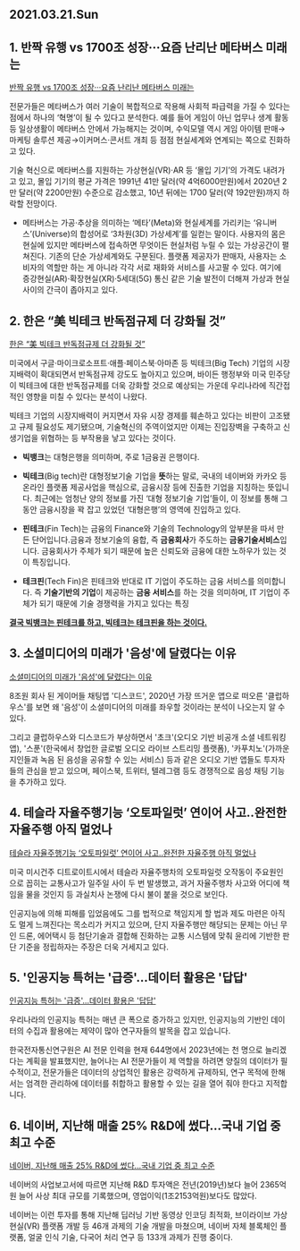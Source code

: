 ## 2021.03.21.Sun



## 1. 반짝 유행 vs 1700조 성장···요즘 난리난 메타버스 미래는
[반짝 유행 vs 1700조 성장···요즘 난리난 메타버스 미래는](https://news.joins.com/article/24016445)

전문가들은 메타버스가 여러 기술이 복합적으로 작용해 사회적 파급력을 가질 수 있다는 점에서 하나의 ‘혁명’이 될 수 있다고 분석한다. 예를 들어 게임이 아닌 업무나 생계 활동 등 일상생활이 메타버스 안에서 가능해지는 것이며, 수익모델 역시 게임 아이템 판매→마케팅 솔루션 제공→이커머스·콘서트 개최 등 점점 현실세계와 연계되는 쪽으로 진화하고 있다.

기술 혁신으로 메타버스를 지원하는 가상현실(VR)·AR 등 ‘몰입 기기’의 가격도 내려가고 있고, 몰입 기기의 평균 가격은 1991년 41만 달러(약 4억6000만원)에서 2020년 2만 달러(약 2200만원) 수준으로 감소했고, 10년 뒤에는 1700 달러(약 192만원)까지 하락할 전망이다.

- 메타버스는 가공·추상을 의미하는 ‘메타’(Meta)와 현실세계를 가리키는 ‘유니버스’(Universe)의 합성어로 ‘3차원(3D) 가상세계’를 일컫는 말이다. 사용자의 몸은 현실에 있지만 메타버스에 접속하면 무엇이든 현실처럼 누릴 수 있는 가상공간이 펼쳐진다. 기존의 단순 가상세계와도 구분된다. 플랫폼 제공자가 판매자, 사용자는 소비자의 역할만 하는 게 아니라 각각 서로 재화와 서비스를 사고팔 수 있다. 여기에 증강현실(AR)·확장현실(XR)·5세대(5G) 통신 같은 기술 발전이 더해져 가상과 현실 사이의 간극이 좁아지고 있다.



## 2. 한은 “美 빅테크 반독점규제 더 강화될 것”
[한은 “美 빅테크 반독점규제 더 강화될 것”](https://www.sedaily.com/NewsVIew/22JW7Y1SZO)

미국에서 구글·마이크로소프트·애플·페이스북·아마존 등 빅테크(Big Tech) 기업의 시장지배력이 확대되면서 반독점규제 강도도 높아지고 있으며, 바이든 행정부와 미국 민주당이 빅테크에 대한 반독점규제를 더욱 강화할 것으로 예상되는 가운데 우리나라에 직간접적인 영향을 미칠 수 있다는 분석이 나왔다.

빅테크 기업의 시장지배력이 커지면서 자유 시장 경제를 훼손하고 있다는 비판이 고조됐고 규제 필요성도 제기됐으며, 기술혁신의 주역이었지만 이제는 진입장벽을 구축하고 신생기업을 위협하는 등 부작용을 낳고 있다는 것이다.

- **빅뱅크**는 대형은행을 의미하며, 주로 1금융권 은행이다.

* **빅테크**(Big tech)란 대형정보기술 기업을 **뜻**하는 말로, 국내의 네이버와 카카오 등 온라인 플랫폼 제공사업을 핵심으로, 금융시장 등에 진출한 기업을 지칭하는 뜻입니다. 최근에는 엄청난 양의 정보를 가진 ‘대형 정보기술 기업’들이, 이 정보를 통해 그동안 금융시장을 꽉 잡고 있었던 ‘대형은행’의 영역에 진입하고 있다.

* **핀테크**(Fin Tech)는 금융의 Finance와 기술의 Technology의 앞부분을 따서 만든 단어입니다.금융과 정보기술의 융합, 즉 **금융회사**가 주도하는 **금융기술서비스**입니다. 
  금융회사가 주체가 되기 때문에 높은 신뢰도와 금융에 대한 노하우가 있는 것이 특징입니다.
* **테크핀**(Tech Fin)은 핀테크와 반대로 IT 기업이 주도하는 금융 서비스를 의미합니다. 즉 **기술기반의 기업**이 제공하는 **금융 서비스**를 하는 것을 의미하며, IT 기업이 주체가 되기 때문에 기술 경쟁력을 가지고 있다는 특징

 **<u>결국 빅뱅크는 핀테크를 하고, 빅테크는 테크핀을 하는 것이다.</u>**



## 3. 소셜미디어의 미래가 '음성'에 달렸다는 이유
[소셜미디어의 미래가 '음성'에 달렸다는 이유](http://www.ttimes.co.kr/view.html?no=2021031611057779626&ref=face&fbclid=IwAR2plREBBHGbVDOaV81ixQfH7zC3fzHVMxeFhKeE29mPzEHky0vArwuiXyU)

8조원 회사 된 게이머들 채팅앱 '디스코드', 2020년 가장 뜨거운 앱으로 떠오른 '클럽하우스'를 보면 왜 '음성'이 소셜미디어의 미래를 좌우할 것이라는 분석이 나오는지 알 수 있다.

그리고 클럽하우스와 디스코드가 부상하면서 '초크'(오디오 기반 비공개 소셜 네트워킹 앱), '스푼'(한국에서 창업한 글로벌 오디오 라이브 스트리밍 플랫폼), '카푸치노'(가까운 지인들과 녹음 된 음성을 공유할 수 있는 서비스) 등과 같은 오디오 기반 앱들도 투자자들의 관심을 받고 있으며, 페이스북, 트위터, 텔레그램 등도 경쟁적으로 음성 채팅 기능을 추가하고 있다.



## 4. 테슬라 자율주행기능 ‘오토파일럿’ 연이어 사고‥완전한 자율주행 아직 멀었나
[테슬라 자율주행기능 ‘오토파일럿’ 연이어 사고‥완전한 자율주행 아직 멀었나](http://www.aitimes.com/news/articleView.html?idxno=137418)

미국 미시건주 디트로이트시에서 테슬라 자율주행차의 오토파일럿 오작동이 주요원인으로 꼽히는 교통사고가 일주일 사이 두 번 발생했고, 과거 자율주행차 사고와  어디에 책임을 물을 것인지 등 과실치사 논쟁에 다시 불이 붙을 것으로 보인다.

인공지능에 의해 피해를 입었음에도 그를 법적으로 책임지게 할 법과 제도 마련은 아직도 멀게 느껴진다는 목소리가 커지고 있으며, 단지 자율주행만 해당되는 문제는 아닌 무인 드론, 에어택시 등 첨단기술과 결합해 진화하는 교통 시스템에 맞춰 윤리에 기반한 판단 기준을 정립하자는 주장은 더욱 거세지고 있다.




## 5. '인공지능 특허는 '급증'...데이터 활용은 '답답'
[인공지능 특허는 '급증'...데이터 활용은 '답답'](https://news.naver.com/main/read.nhn?mode=LSD&mid=shm&sid1=105&oid=052&aid=0001565262)

우리나라의 인공지능 특허는 매년 큰 폭으로 증가하고 있지만, 인공지능의 기반인 데이터의 수집과 활용에는 제약이 많아 연구자들의 발목을 잡고 있습니다.

한국전자통신연구원은 AI 전문 인력을 현재 644명에서 2023년에는 천 명으로 늘리겠다는 계획을 발표했지만, 늘어나는 AI 전문가들이 제 역할을 하려면 양질의 데이터가 필수적이고, 전문가들은 데이터의 상업적인 활용은 강력하게 규제하되, 연구 목적에 한해서는 엄격한 관리하에 데이터를 취합하고 활용할 수 있는 길을 열어 줘야 한다고 지적합니다.



## 6. 네이버, 지난해 매출 25% R&D에 썼다…국내 기업 중 최고 수준

[네이버, 지난해 매출 25% R&D에 썼다…국내 기업 중 최고 수준](https://news.naver.com/main/read.nhn?mode=LSD&mid=shm&sid1=105&oid=366&aid=0000687691)

네이버의 사업보고서에 따르면 지난해 R&D 투자액은 전년(2019년)보다 늘어 2365억원 늘어 사상 최대 규모를 기록했으며, 영업이익(1조2153억원)보다도 많았다.

네이버는 이런 투자를 통해 지난해 딥러닝 기반 동영상 인코딩 최적화, 브이라이브 가상현실(VR) 플랫폼 개발 등 46개 과제의 기술 개발을 마쳤으며, 네이버 자체 블록체인 플랫폼, 얼굴 인식 기술, 다국어 처리 연구 등 133개 과제가 진행 중이다.


